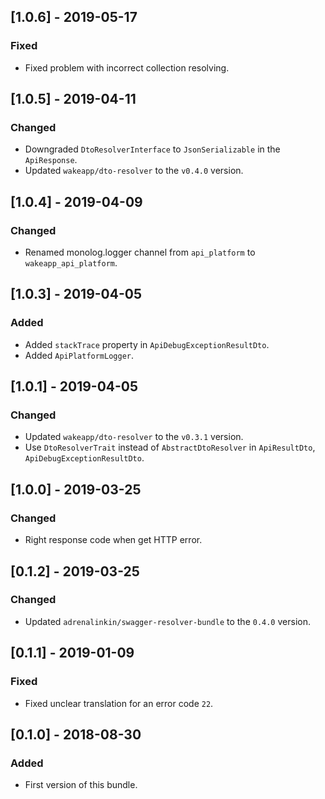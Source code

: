 ## [1.0.6] - 2019-05-17
### Fixed
- Fixed problem with incorrect  collection resolving.

## [1.0.5] - 2019-04-11
### Changed
- Downgraded `DtoResolverInterface` to `JsonSerializable` in the `ApiResponse`.
- Updated `wakeapp/dto-resolver` to the `v0.4.0` version.

## [1.0.4] - 2019-04-09
### Changed
- Renamed monolog.logger channel from `api_platform` to `wakeapp_api_platform`.

## [1.0.3] - 2019-04-05
### Added
- Added `stackTrace` property in `ApiDebugExceptionResultDto`.
- Added `ApiPlatformLogger`.

## [1.0.1] - 2019-04-05
### Changed
- Updated `wakeapp/dto-resolver` to the `v0.3.1` version.
- Use `DtoResolverTrait` instead of `AbstractDtoResolver` in `ApiResultDto`, `ApiDebugExceptionResultDto`.

## [1.0.0] - 2019-03-25
### Changed
- Right response code when get HTTP error.

## [0.1.2] - 2019-03-25
### Changed
- Updated `adrenalinkin/swagger-resolver-bundle` to the `0.4.0` version.

## [0.1.1] - 2019-01-09
### Fixed
- Fixed unclear translation for an error code `22`. 

## [0.1.0] - 2018-08-30
### Added
- First version of this bundle.
